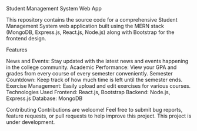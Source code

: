 Student Management System Web App

This repository contains the source code for a comprehensive Student Management System web application built using the MERN stack (MongoDB, Express.js, React.js, Node.js) along with Bootstrap for the frontend design.

Features

News and Events: Stay updated with the latest news and events happening in the college community.
Academic Performance: View your GPA and grades from every course of every semester conveniently.
Semester Countdown: Keep track of how much time is left until the semester ends.
Exercise Management: Easily upload and edit exercises for various courses.
Technologies Used
Frontend: React.js, Bootstrap
Backend: Node.js, Express.js
Database: MongoDB

Contributing
Contributions are welcome! Feel free to submit bug reports, feature requests, or pull requests to help improve this project.
This project is under development.
